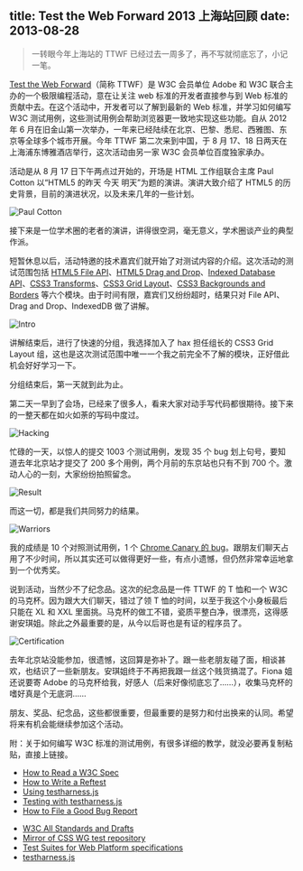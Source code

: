 title: Test the Web Forward 2013 上海站回顾
date: 2013-08-28
---
> 一转眼今年上海站的 TTWF 已经过去一周多了，再不写就彻底忘了，小记一笔。

[Test the Web Forward](http://testthewebforward.org/)（简称 TTWF）是 W3C 会员单位 Adobe 和 W3C 联合主办的一个极限编程活动，意在让关注 web 标准的开发者直接参与到 Web 标准的贡献中去。在这个活动中，开发者可以了解到最新的 Web 标准，并学习如何编写 W3C 测试用例，这些测试用例会帮助浏览器更一致地实现这些功能。自从 2012 年 6 月在旧金山第一次举办，一年来已经陆续在北京、巴黎、悉尼、西雅图、东京等全球多个城市开展。今年 TTWF 第二次来到中国，于 8 月 17、18 日两天在上海浦东博雅酒店举行，这次活动由另一家 W3C 会员单位百度独家承办。

活动是从 8 月 17 日下午两点过开始的，开场是 HTML 工作组联合主席 Paul Cotton 以“HTML5 的昨天 今天 明天”为题的演讲。演讲大致介绍了 HTML5 的历史背景，目前的演进状况，以及未来几年的一些计划。<!-- more -->

![Paul Cotton](https://myst729.github.io/blog-images/2013/08/paul-cotton.jpg)

接下来是一位学术圈的老者的演讲，讲得很空洞，毫无意义，学术圈谈产业的典型作派。

短暂休息以后，活动特邀的技术嘉宾们就开始了对测试内容的介绍。这次活动的测试范围包括 [HTML5 File API](http://www.w3.org/TR/FileAPI/)、[HTML5 Drag and Drop](http://www.w3.org/TR/html5/editing.html#dnd)、[Indexed Database API](http://www.w3.org/TR/IndexedDB/)、[CSS3 Transforms](http://www.w3.org/TR/css3-transforms/)、[CSS3 Grid Layout](http://www.w3.org/TR/css3-grid-layout/)、[CSS3 Backgrounds and Borders](http://dev.w3.org/csswg/css3-background/) 等六个模块。由于时间有限，嘉宾们又纷纷超时，结果只对 File API、Drag and Drop、IndexedDB 做了讲解。

![Intro](https://myst729.github.io/blog-images/2013/08/intro.jpg)

讲解结束后，进行了快速的分组，我选择加入了 hax 担任组长的 CSS3 Grid Layout 组，这也是这次测试范围中唯一一个我之前完全不了解的模块，正好借此机会好好学习一下。

分组结束后，第一天就到此为止。

第二天一早到了会场，已经来了很多人，看来大家对动手写代码都很期待。接下来的一整天都在如火如荼的写码中度过。

![Hacking](https://myst729.github.io/blog-images/2013/08/hacking.jpg)

忙碌的一天，以惊人的提交 1003 个测试用例，发现 35 个 bug 划上句号，要知道去年北京站才提交了 200 多个用例，两个月前的东京站也只有不到 700 个。激动人心的一刻，大家纷纷拍照留念。

![Result](https://myst729.github.io/blog-images/2013/08/result.jpg)

而这一切，都是我们共同努力的结果。

![Warriors](https://myst729.github.io/blog-images/2013/08/warriors.jpg)

我的成绩是 10 个对照测试用例，1 个 [Chrome Canary 的 bug](https://code.google.com/p/chromium/issues/detail?id=275111)。跟朋友们聊天占用了不少时间，所以其实还可以做得更好一些，有点小遗憾，但仍然非常幸运地拿到一个优秀奖。

说到活动，当然少不了纪念品。这次的纪念品是一件 TTWF 的 T 恤和一个 W3C 的马克杯。因为跟大大们聊天，错过了领 T 恤的时间，以至于我这个小身板最后只能在 XL 和 XXL 里面挑。马克杯的做工不错，瓷质平整白净，很漂亮，这得感谢安琪姐。除此之外最重要的是，从今以后哥也是有证的程序员了。

![Certification](https://myst729.github.io/blog-images/2013/08/certification.jpg)

去年北京站没能参加，很遗憾，这回算是弥补了。跟一些老朋友碰了面，相谈甚欢，也结识了一些新朋友。安琪姐终于不再把我跟一丝这个贱货搞混了。Fiona 姐还说要寄 Adobe 的马克杯给我，好感人（后来好像彻底忘了……），收集马克杯的嗜好真是个无底洞……

朋友、奖品、纪念品，这些都很重要，但最重要的是努力和付出换来的认同。希望将来有机会能继续参加这个活动。

附：关于如何编写 W3C 标准的测试用例，有很多详细的教学，就没必要再复制粘贴，直接上链接。

+ [How to Read a W3C Spec](http://berjon.com/presentations/20121026-how-to-read-a-spec/how-to-read-a-spec.html#2.0)
+ [How to Write a Reftest](http://adobe.github.io/web-platform/presentations/testtwf-how-to-write-a-reftest/)
+ [Using testharness.js](http://darobin.github.io/test-harness-tutorial/docs/using-testharness.html)
+ [Testing with testharness.js](http://hoppipolla.co.uk/talks/ttwf/testharness.html)
+ [How to File a Good Bug Report](http://fantasai.inkedblade.net/style/talks/filing-good-bugs/)



- [W3C All Standards and Drafts](http://www.w3.org/TR/)
- [Mirror of CSS WG test repository](https://github.com/w3c/csswg-test)
- [Test Suites for Web Platform specifications](https://github.com/w3c/web-platform-tests)
- [testharness.js](https://github.com/w3c/testharness.js)
